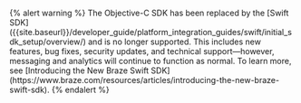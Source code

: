 <br>
{% alert warning %}
The Objective-C SDK has been replaced by the [Swift SDK]({{site.baseurl}}/developer_guide/platform_integration_guides/swift/initial_sdk_setup/overview/) and is no longer supported. This includes new features, bug fixes, security updates, and technical support&#8212;however, messaging and analytics will continue to function as normal. To learn more, see [Introducing the New Braze Swift SDK](https://www.braze.com/resources/articles/introducing-the-new-braze-swift-sdk).
{% endalert %}
